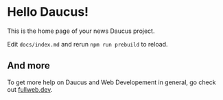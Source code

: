 # Hello Daucus!

This is the home page of your news Daucus project.

Edit `docs/index.md` and rerun `npm run prebuild` to reload.

## And more

To get more help on Daucus and Web Developement in general, go check out [fullweb.dev](https://fullweb.dev).
